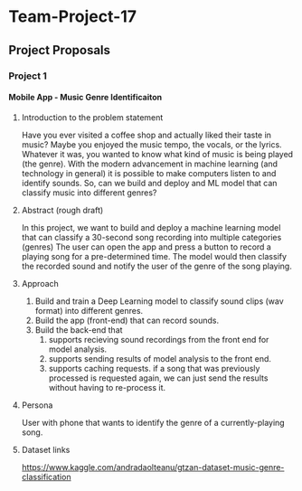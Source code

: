 # Team-Project-17

## Project Proposals

### Project 1
#### Mobile App - Music Genre Identificaiton

1. Introduction to the problem statement

    Have you ever visited a coffee shop and actually liked their taste in music? Maybe you enjoyed the music tempo, the vocals, or the lyrics. Whatever it was, you wanted to know what kind of music is being played (the genre). With the modern advancement in machine learning (and technology in general) it is possible to make computers listen to and identify sounds. So, can we build and deploy and ML model that can classify music into different genres?

2. Abstract (rough draft)

    In this project, we want to build and deploy a machine learning model that can classify a 30-second song recording into multiple categories (genres)
    The user can open the app and press a button to record a playing song for a pre-determined time. The model would then classify the recorded sound and notify the user of the genre of the song playing.


3. Approach
      1. Build and train a Deep Learning model to classify sound clips (wav format) into different genres.
      2. Build the app (front-end) that can record sounds.
      3. Build the back-end that 
          1. supports recieving sound recordings from the front end for model analysis.
          2. supports sending results of model analysis to the front end.
          3. supports caching requests. if a song that was previously processed is requested again, we can just send the results without having to re-process it.
    
4. Persona

    User with phone that wants to identify the genre of a currently-playing song.

5. Dataset links

    https://www.kaggle.com/andradaolteanu/gtzan-dataset-music-genre-classification

